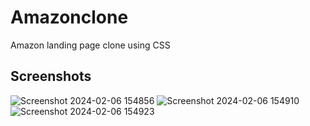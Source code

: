 # Amazonclone
Amazon landing page clone using CSS

## Screenshots
![Screenshot 2024-02-06 154856](https://github.com/MEARZIM/Amazonclone/assets/89741434/86c94447-0bb2-4720-872c-3aa23212dfae)
![Screenshot 2024-02-06 154910](https://github.com/MEARZIM/Amazonclone/assets/89741434/36c5789b-9c96-4b05-af12-027a73a6b81e)
![Screenshot 2024-02-06 154923](https://github.com/MEARZIM/Amazonclone/assets/89741434/88e23f1c-195d-4f5d-93b6-bc93e197a38d)
